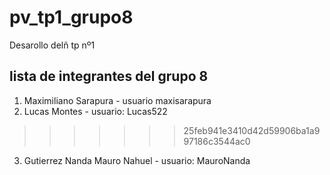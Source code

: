 # pv_tp1_grupo8
Desarollo delñ tp nº1

## lista de integrantes del grupo 8

1. Maximiliano Sarapura - usuario maxisarapura
2. Lucas Montes - usuario: Lucas522
>>>>>>> 25feb941e3410d42d59906ba1a997186c3544ac0
3. Gutierrez Nanda Mauro Nahuel - usuario: MauroNanda
